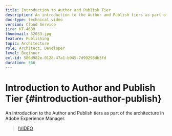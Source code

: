```yaml
---
title: Introduction to Author and Publish Tier
description: An introduction to the Author and Publish tiers as part of the architecture in Adobe Experience Manager.
doc-type: technical video
version: Cloud Service
jira: KT-4639
thumbnail: 32033.jpg
feature: Publishing
topic: Architecture
role: Architect, Developer
level: Beginner
exl-id: 586d982e-0128-47a1-b945-7d99298db3fd
duration: 366
---
```

# Introduction to Author and Publish Tier {#introduction-author-publish}

An introduction to the Author and Publish tiers as part of the architecture in Adobe Experience Manager.

>[!VIDEO](https://video.tv.adobe.com/v/32033?quality=12&learn=on)
